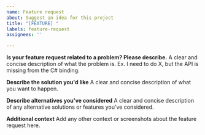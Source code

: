 ```yaml
---
name: Feature request
about: Suggest an idea for this project
title: "[FEATURE] "
labels: feature-request
assignees: ''

---
```


**Is your feature request related to a problem? Please describe.**
A clear and concise description of what the problem is. Ex. I need to do X, but the API is missing from the C# binding.

**Describe the solution you'd like**
A clear and concise description of what you want to happen.

**Describe alternatives you've considered**
A clear and concise description of any alternative solutions or features you've considered.

**Additional context**
Add any other context or screenshots about the feature request here.
